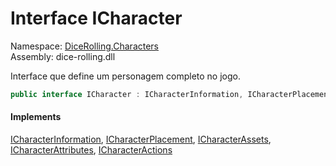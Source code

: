 # <a id="DiceRolling_Characters_ICharacter"></a> Interface ICharacter

Namespace: [DiceRolling.Characters](DiceRolling.Characters.md)  
Assembly: dice\-rolling.dll  

Interface que define um personagem completo no jogo.

```csharp
public interface ICharacter : ICharacterInformation, ICharacterPlacement, ICharacterAssets, ICharacterAttributes, ICharacterActions
```

#### Implements

[ICharacterInformation](DiceRolling.Characters.ICharacterInformation.md), 
[ICharacterPlacement](DiceRolling.Characters.ICharacterPlacement.md), 
[ICharacterAssets](DiceRolling.Characters.ICharacterAssets.md), 
[ICharacterAttributes](DiceRolling.Characters.ICharacterAttributes.md), 
[ICharacterActions](DiceRolling.Characters.ICharacterActions.md)

